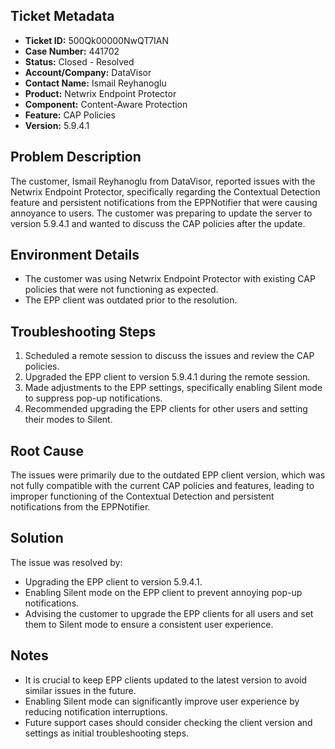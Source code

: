 ## Ticket Metadata
- **Ticket ID:** 500Qk00000NwQT7IAN
- **Case Number:** 441702
- **Status:** Closed - Resolved
- **Account/Company:** DataVisor
- **Contact Name:** Ismail Reyhanoglu
- **Product:** Netwrix Endpoint Protector
- **Component:** Content-Aware Protection
- **Feature:** CAP Policies
- **Version:** 5.9.4.1

## Problem Description
The customer, Ismail Reyhanoglu from DataVisor, reported issues with the Netwrix Endpoint Protector, specifically regarding the Contextual Detection feature and persistent notifications from the EPPNotifier that were causing annoyance to users. The customer was preparing to update the server to version 5.9.4.1 and wanted to discuss the CAP policies after the update.

## Environment Details
- The customer was using Netwrix Endpoint Protector with existing CAP policies that were not functioning as expected.
- The EPP client was outdated prior to the resolution.

## Troubleshooting Steps
1. Scheduled a remote session to discuss the issues and review the CAP policies.
2. Upgraded the EPP client to version 5.9.4.1 during the remote session.
3. Made adjustments to the EPP settings, specifically enabling Silent mode to suppress pop-up notifications.
4. Recommended upgrading the EPP clients for other users and setting their modes to Silent.

## Root Cause
The issues were primarily due to the outdated EPP client version, which was not fully compatible with the current CAP policies and features, leading to improper functioning of the Contextual Detection and persistent notifications from the EPPNotifier.

## Solution
The issue was resolved by:
- Upgrading the EPP client to version 5.9.4.1.
- Enabling Silent mode on the EPP client to prevent annoying pop-up notifications.
- Advising the customer to upgrade the EPP clients for all users and set them to Silent mode to ensure a consistent user experience.

## Notes
- It is crucial to keep EPP clients updated to the latest version to avoid similar issues in the future.
- Enabling Silent mode can significantly improve user experience by reducing notification interruptions.
- Future support cases should consider checking the client version and settings as initial troubleshooting steps.